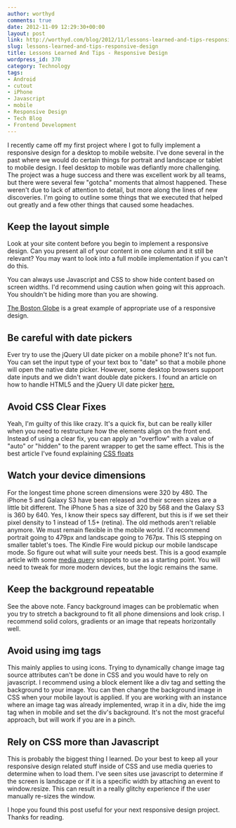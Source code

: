 ```yaml
---
author: worthyd
comments: true
date: 2012-11-09 12:29:30+00:00
layout: post
link: http://worthyd.com/blog/2012/11/lessons-learned-and-tips-responsive-design/
slug: lessons-learned-and-tips-responsive-design
title: Lessons Learned And Tips - Responsive Design
wordpress_id: 370
category: Technology
tags:
- Android
- cutout
- iPhone
- Javascript
- mobile
- Responsive Design
- Tech Blog
- Frontend Development
---
```


I recently came off my first project where I got to fully implement a responsive design for a desktop to mobile website.  I've done several in the past where we would do certain things for portrait and landscape or tablet to mobile design.  I feel desktop to mobile was defiantly more challenging.  The project was a huge success and there was excellent work by all teams, but there were several few "gotcha" moments that almost happened. These weren't due to lack of attention to detail, but more along the lines of new discoveries.  I'm going to outline some things that we executed that helped out greatly and a few other things that caused some headaches.



## Keep the layout simple


Look at your site content before you begin to implement a responsive design.  Can you present all of your content in one column and it still be relevant? You may want to look into a full mobile implementation if you can't do this.  

You can always use Javascript and CSS to show hide content based on screen widths.  I'd recommend using caution when going wit this approach.  You shouldn't be hiding more than you are showing.

[The Boston Globe](http://www.bostonglobe.com/) is a great example of appropriate use of a responsive design.  



## Be careful with date pickers


Ever try to use the jQuery UI date picker on a mobile phone? It's not fun. You can set the input type of your text box to "date" so that a mobile phone will open the native date picker.  However, some desktop browsers support date inputs  and we didn't want double date pickers.  I found an article on how to handle HTML5 and the jQuery UI date picker [here.](http://tjvantoll.com/2012/06/30/creating-a-native-html5-datepicker-with-a-fallback-to-jquery-ui/) 



## Avoid CSS Clear Fixes


Yeah, I'm guilty of this like crazy.  It's a quick fix, but can be really killer when you need to restructure how the elements align on the front end.  Instead of using a clear fix, you can apply an "overflow" with a value of "auto" or "hidden" to the parent wrapper to get the same effect. This is the best article I've found explaining [CSS floats](http://css-tricks.com/all-about-floats/)



## Watch your device dimensions


For the longest time phone screen dimensions were 320 by 480.  The iPhone 5 and Galaxy S3 have been released and their screen sizes are a little bit different.  The iPhone 5 has a  size of 320 by 568 and the Galaxy S3 is 360 by 640.  Yes, I know their specs say different, but this is if we set their pixel density to 1 instead of 1.5+ (retina). The old methods aren't reliable anymore. We must remain flexible in the mobile world.  I'd recommend portrait going to 479px and landscape going to 767px.  This IS stepping on smaller tablet's toes. The Kindle Fire would pickup our mobile landscape mode. So figure out what will suite your needs best. This is a good example article with some [media query](http://css-tricks.com/snippets/css/media-queries-for-standard-devices/) snippets to use as a starting point.  You will need to tweak for more modern devices, but the logic remains the same.



## Keep the background repeatable


See the above note.  Fancy background images can be problematic when you try to stretch a background to fit all phone dimensions and look crisp. I recommend solid colors, gradients or an image that repeats horizontally well. 



## Avoid using img tags


This mainly applies to using icons.  Trying to dynamically change image tag source attributes can't be done in CSS and you would have to rely on javascript.  I recommend using a block element like a div tag and setting the background to your image.  You can then change the background image in CSS when your mobile layout is applied.  If you are working with an instance where an image tag was already implemented, wrap it in a div, hide the img tag when in mobile and set the div's background.   It's not the most graceful approach, but will work if you are in a pinch.



## Rely on CSS more than Javascript


This is probably the biggest thing I learned.  Do your best to keep all your responsive design related stuff inside of CSS and use media queries to determine when to load them.  I've seen sites use javascript to determine if the screen is landscape or if it is a specific width by attaching an event to window.resize.  This can result in a really glitchy experience if the user manually re-sizes the window.

I hope you found this post useful for your next responsive design project. Thanks for reading.
